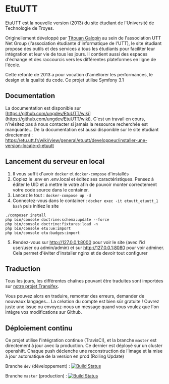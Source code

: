 EtuUTT
======

EtuUTT est la nouvelle version (2013) du site étudiant de l'Université de Technologie de Troyes.

Originellement développé par [Titouan Galopin](https://github.com/tgalopin) au sein de l'association UTT Net Group (l'association étudiante d'informatique de l'UTT), le site étudiant propose des outils et des services à tous les étudiants pour faciliter leur intégration et leur vie de tous les jours. Il contient aussi des espaces d'échange et des raccourcis vers les différentes plateformes en ligne de l'école.

Cette refonte de 2013 a pour vocation d'améliorer les performances, le design et la qualité du code.
Ce projet utilise Symfony 3.1

Documentation
-------------

La documentation est disponible sur [https://github.com/ungdev/EtuUTT/wiki](https://github.com/ungdev/EtuUTT/wiki).
C'est un travail en cours, n'hésitez pas à nous contacter si jamais la ressource recherchée est manquante…
De la documentation est aussi disponible sur le site étudiant directement : https://etu.utt.fr/wiki/view/general/etuutt/developpeur/installer-une-version-locale-d-etuutt

Lancement du serveur en local
-------------

1. Il vous suffit d'avoir `docker` et `docker-compose` d'installés
2. Copiez le .env en .env.local et éditez ses caractéristiques. Pensez à éditer le UID et à mettre le votre afin de pouvoir monter correctement votre code source dans le container.
3. Lancez le tout : `docker-compose up -d`
4. Connectez-vous dans le container : `docker exec -it etuutt_etuutt_1 bash` puis initiez le site
```
./composer install
php bin/console doctrine:schema:update --force
php bin/console doctrine:fixtures:load -n
php bin/console etu:ue:import
php bin/console etu:badges:import
```
5. Rendez-vous sur http://127.0.0.1:8000 pour voir le site (avec l'id user/user ou admin/admin) et sur http://127.0.0.1:8080 pour voir adminer.
Cela permet d'éviter d'installer nginx et de devoir tout configurer

Traduction
----------
Tous les jours, les différentes chaînes pouvant être traduites sont importées sur [notre projet Transifex](https://www.transifex.com/ung/site-etudiant).

Vous pouvez alors en traduire, remonter des erreurs, demander de nouveaux langages… La création du compte est bien sûr gratuite ! Ouvrez juste une issue ou envoyez-nous un message quand vous voulez que l'on intègre vos modifications sur Github.

Déploiement continu
-------------------

Ce projet utilise l'intégration continue (TravisCI), et la branche `master` est directement à jour avec la production.
Ce dernier est déployé sur un cluster openshift. Chaque push déclenche une reconstruction de l'image et la mise à jour automatique de la version en prod (Rolling Update)

Branche `dev` (développement) :
[![Build Status](https://travis-ci.org/ungdev/EtuUTT.svg?branch=dev)](https://travis-ci.org/ungdev/EtuUTT)

Branche `master` (production) :
[![Build Status](https://travis-ci.org/ungdev/EtuUTT.svg?branch=master)](https://travis-ci.org/ungdev/EtuUTT)

